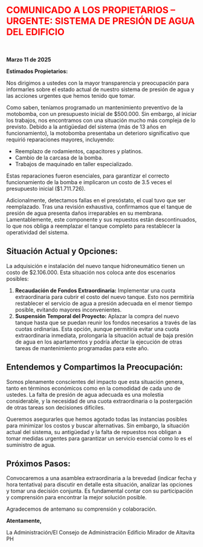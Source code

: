 # <span style="color:red; font-size:24px">COMUNICADO A LOS PROPIETARIOS – URGENTE: SISTEMA DE PRESIÓN DE AGUA DEL EDIFICIO</span>
<br>

**Marzo 11 de 2025**

**Estimados Propietarios:**

Nos dirigimos a ustedes con la mayor transparencia y preocupación para informarles sobre el estado actual de nuestro sistema de presión de agua y las acciones urgentes que hemos tenido que tomar.

Como saben, teníamos programado un mantenimiento preventivo de la motobomba, con un presupuesto inicial de $500.000. Sin embargo, al iniciar los trabajos, nos encontramos con una situación mucho más compleja de lo previsto. Debido a la antigüedad del sistema (más de 13 años en funcionamiento), la motobomba presentaba un deterioro significativo que requirió reparaciones mayores, incluyendo:

* Reemplazo de rodamientos, capacitores y platinos.
* Cambio de la carcasa de la bomba.
* Trabajos de maquinado en taller especializado.

Estas reparaciones fueron esenciales, para garantizar el correcto funcionamiento de la bomba e implicaron un costo de 3.5 veces el presupuesto inicial ($1.711.726).

Adicionalmente, detectamos fallas en el presóstato, el cual tuvo que ser reemplazado. Tras una revisión exhaustiva, confirmamos que el tanque de presión de agua presenta daños irreparables en su membrana. Lamentablemente, este componente y sus repuestos están descontinuados, lo que nos obliga a reemplazar el tanque completo para restablecer la operatividad del sistema.

## Situación Actual y Opciones:

La adquisición e instalación del nuevo tanque hidroneumático tienen un costo de $2.106.000. Esta situación nos coloca ante dos escenarios posibles:

1. **Recaudación de Fondos Extraordinaria:** Implementar una cuota extraordinaria para cubrir el costo del nuevo tanque. Esto nos permitiría restablecer el servicio de agua a presión adecuada en el menor tiempo posible, evitando mayores inconvenientes.
2. **Suspensión Temporal del Proyecto:** Aplazar la compra del nuevo tanque hasta que se puedan reunir los fondos necesarios a través de las cuotas ordinarias. Esta opción, aunque permitiría evitar una cuota extraordinaria inmediata, prolongaría la situación actual de baja presión de agua en los apartamentos y podría afectar la ejecución de otras tareas de mantenimiento programadas para este año.

## Entendemos y Compartimos la Preocupación:

Somos plenamente conscientes del impacto que esta situación genera, tanto en términos económicos como en la comodidad de cada uno de ustedes. La falta de presión de agua adecuada es una molestia considerable, y la necesidad de una cuota extraordinaria o la postergación de otras tareas son decisiones difíciles.

Queremos asegurarles que hemos agotado todas las instancias posibles para minimizar los costos y buscar alternativas. Sin embargo, la situación actual del sistema, su antigüedad y la falta de repuestos nos obligan a tomar medidas urgentes para garantizar un servicio esencial como lo es el suministro de agua.

## Próximos Pasos:

Convocaremos a una asamblea extraordinaria a la brevedad (indicar fecha y hora tentativa) para discutir en detalle esta situación, analizar las opciones y tomar una decisión conjunta. Es fundamental contar con su participación y comprensión para encontrar la mejor solución posible.

Agradecemos de antemano su comprensión y colaboración.

**Atentamente,**

La Administración/El Consejo de Administración
Edificio Mirador de Altavita PH
